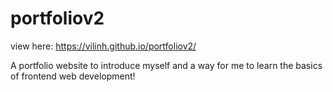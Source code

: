 # portfoliov2
view here: https://vilinh.github.io/portfoliov2/

A portfolio website to introduce myself and a way for me to learn the basics of frontend web development!
